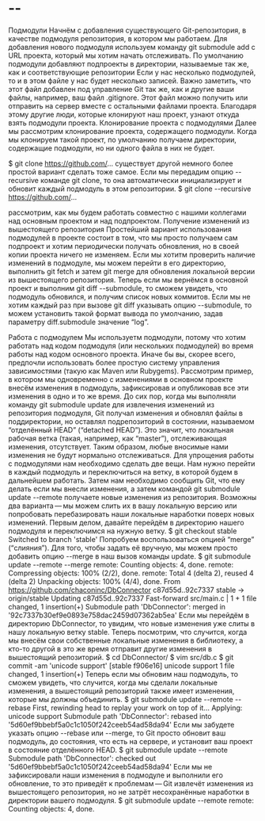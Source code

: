 # --
Подмодули
Начнём с добавления существующего Git-репозитория, в качестве подмодуля репозитория, в котором мы работаем. Для добавления нового подмодуля используем команду git submodule add с URL проекта, который мы хотим начать отслеживать. По умолчанию подмодули добавляют подпроекты в директории, называемые так же, как и соответствующие репозитории
Если у нас несколько подмодулей, то и в этом файле у нас будет несколько записей. Важно заметить, что этот файл добавлен под управление Git так же, как и другие ваши файлы, например, ваш файл .gitignore. Этот файл можно получить или отправить на сервер вместе с остальными файлами проекта. Благодаря этому другие люди, которые клонируют наш проект, узнают откуда взять подмодули проекта.
Клонирование проекта с подмодулями
Далее мы рассмотрим клонирование проекта, содержащего подмодули. Когда мы клонируем такой проект, по умолчанию получаем директории, содержащие подмодули, но ни одного файла в них не будет.

$ git clone https://github.com/...
существует другой немного более простой вариант сделать тоже самое. Если мы передадим опцию --recursive команде git clone, то она автоматически инициализирует и обновит каждый подмодуль в этом репозитории.
$ git clone --recursive https://github.com/...

рассмотрим, как мы будем работать совместно с нашими коллегами над основным проектом и над подпроектом.
Получение изменений из вышестоящего репозитория
Простейший вариант использования подмодулей в проекте состоит в том, что мы просто получаем сам подпроект и хотим периодически получать обновления, но в своей копии проекта ничего не изменяем. Если мы хотитм проверить наличие изменений в подмодуле, мы можем перейти в его директорию, выполнить git fetch и затем git merge для обновления локальной версии из вышестоящего репозитория. Теперь если мы вернёмся в основной проект и выполним git diff --submodule, то сможем увидеть, что подмодуль обновился, и получим список новых коммитов. Если мы не хотим каждый раз при вызове git diff указывать опцию --submodule, то можем установить такой формат вывода по умолчанию, задав параметру diff.submodule значение “log”.

Работа с подмодулем
Мы используетм подмодули, потому что хотим работать над кодом подмодуля (или нескольких подмодулей) во время работы над кодом основного проекта. Иначе бы вы, скорее всего, предпочли использовать более простую систему управления зависимостями (такую как Maven или Rubygems).
Рассмотрим пример, в котором мы одновременно с изменениями в основном проекте внесём изменения в подмодуль, зафиксировав и опубликовав все эти изменения в одно и то же время.
До сих пор, когда мы выполняли команду git submodule update для извлечения изменений из репозитория подмодуля, Git получал изменения и обновлял файлы в поддиректории, но оставлял подрепозиторий в состоянии, называемом “отделённый HEAD” (“detached HEAD”). Это значит, что локальная рабочая ветка (такая, например, как “master”), отслеживающая изменения, отсутствует. Таким образом, любые вносимые нами изменения не будут нормально отслеживаться.
Для упрощения работы с подмодулями нам необходимо сделать две вещи. Нам нужно перейти в каждый подмодуль и переключиться на ветку, в которой будем в дальнейшем работать. Затем нам необходимо сообщить Git, что ему делать если мы внесли изменения, а затем командой git submodule update --remote получаете новые изменения из репозитория. Возможны два варианта — мы можем слить их в вашу локальную версию или попробовать перебазировать наши локальные наработки поверх новых изменений.
Первым делом, давайте перейдём в директорию нашего подмодуля и переключимся на нужную ветку.
$ git checkout stable
Switched to branch 'stable'
Попробуем воспользоваться опцией “merge” (“слияния”). Для того, чтобы задать её вручную, мы можем просто добавить опцию --merge в наш вызов команды update.
$ git submodule update --remote --merge
remote: Counting objects: 4, done.
remote: Compressing objects: 100% (2/2), done.
remote: Total 4 (delta 2), reused 4 (delta 2)
Unpacking objects: 100% (4/4), done.
From https://github.com/chaconinc/DbConnector
   c87d55d..92c7337  stable     -> origin/stable
Updating c87d55d..92c7337
Fast-forward
 src/main.c | 1 +
 1 file changed, 1 insertion(+)
Submodule path 'DbConnector': merged in '92c7337b30ef9e0893e758dac2459d07362ab5ea'
Если мы перейдём в директорию DbConnector, то увидим, что новые изменения уже слиты в нашу локальную ветку stable. Теперь посмотрим, что случится, когда мы внесём свои собственные локальные изменения в библиотеку, а кто-то другой в это же время отправит другие изменения в вышестоящий репозиторий.
$ cd DbConnector/
$ vim src/db.c
$ git commit -am 'unicode support'
[stable f906e16] unicode support
 1 file changed, 1 insertion(+)
Теперь если мы обновим наш подмодуль, то сможем увидеть, что случится, когда мы сделали локальные изменения, а вышестоящий репозиторий также имеет изменения, которые мы должны объединить.
$ git submodule update --remote --rebase
First, rewinding head to replay your work on top of it...
Applying: unicode support
Submodule path 'DbConnector': rebased into '5d60ef9bbebf5a0c1c1050f242ceeb54ad58da94'
Если мы забудете указать опцию --rebase или --merge, то Git просто обновит ваш подмодуль, до состояния, что есть на сервере, и установит ваш проект в состояние отделённого HEAD.
$ git submodule update --remote
Submodule path 'DbConnector': checked out '5d60ef9bbebf5a0c1c1050f242ceeb54ad58da94'
Если мы не зафиксировали наши изменения в подмодуле и выполнили его обновление, то это приведёт к проблемам — Git извлечёт изменения из вышестоящего репозитория, но не затрёт несохранённые наработки в директории вашего подмодуля.
$ git submodule update --remote
remote: Counting objects: 4, done.




